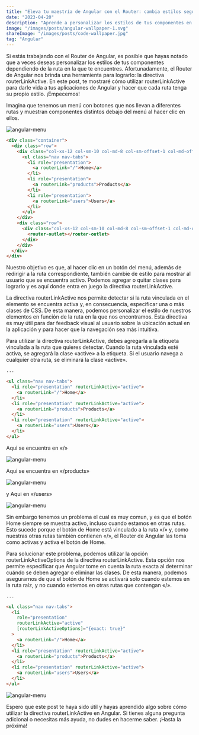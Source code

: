 ```yaml
---
title: "Eleva tu maestría de Angular con el Router: cambia estilos según la ruta"
date: "2023-04-20"
description: "Aprende a personalizar los estilos de tus componentes en función de la ruta en la que te encuentres con la directiva routerLinkActive del Router de Angular. En este post, te explicamos cómo utilizarla para hacer que cada ruta tenga su propio estilo y mejorar así tus aplicaciones de Angular. ¡Empecemos!"
image: "/images/posts/angular-wallpaper-1.svg"
shareImage: "/images/posts/code-wallpaper.jpg"
tag: "Angular"
---
```


Si estás trabajando con el Router de Angular, es posible que hayas notado que a veces deseas personalizar los estilos de tus componentes dependiendo de la ruta en la que te encuentres. Afortunadamente, el Router de Angular nos brinda una herramienta para lograrlo: la directiva routerLinkActive. En este post, te mostraré cómo utilizar routerLinkActive para darle vida a tus aplicaciones de Angular y hacer que cada ruta tenga su propio estilo. ¡Empecemos!

Imagina que tenemos un menú con botones que nos llevan a diferentes rutas y muestran componentes distintos debajo del menú al hacer clic en ellos.

![angular-menu](/images/posts/angular-router-styles/angular-menu-1.png)

```html {monokai}
<div class="container">
  <div class="row">
    <div class="col-xs-12 col-sm-10 col-md-8 col-sm-offset-1 col-md-offset-2">
      <ul class="nav nav-tabs">
        <li role="presentation">
          <a routerLink="/">Home</a>
        </li>
        <li role="presentation">
          <a routerLink="products">Products</a>
        </li>
        <li role="presentation">
          <a routerLink="users">Users</a>
        </li>
      </ul>
    </div>
    <div class="row">
      <div class="col-xs-12 col-sm-10 col-md-8 col-sm-offset-1 col-md-offset-2">
        <router-outlet></router-outlet>
      </div>
    </div>
  </div>
</div>
```

Nuestro objetivo es que, al hacer clic en un botón del menú, además de redirigir a la ruta correspondiente, también cambie de estilo para mostrar al usuario que se encuentra activo. Podemos agregar o quitar clases para lograrlo y es aquí donde entra en juego la directiva routerLinkActive.

La directiva routerLinkActive nos permite detectar si la ruta vinculada en el elemento se encuentra activa y, en consecuencia, especificar una o más clases de CSS. De esta manera, podemos personalizar el estilo de nuestros elementos en función de la ruta en la que nos encontramos. Esta directiva es muy útil para dar feedback visual al usuario sobre la ubicación actual en la aplicación y para hacer que la navegación sea más intuitiva.

Para utilizar la directiva routerLinkActive, debes agregarla a la etiqueta vinculada a la ruta que quieres detectar. Cuando la ruta vinculada esté activa, se agregará la clase «active» a la etiqueta. Si el usuario navega a cualquier otra ruta, se eliminará la clase «active».

```html {monokai}
...

<ul class="nav nav-tabs">
  <li role="presentation" routerLinkActive="active">
    <a routerLink="/">Home</a>
  </li>
  <li role="presentation" routerLinkActive="active">
    <a routerLink="products">Products</a>
  </li>
  <li role="presentation" routerLinkActive="active">
    <a routerLink="users">Users</a>
  </li>
</ul>
```

Aqui se encuentra en «/»

![angular-menu](/images/posts/angular-router-styles/angular-menu-2.png)

Aqui se encuentra en «/products»

![angular-menu](/images/posts/angular-router-styles/angular-menu-3.png)

y Aqui en «/users»

![angular-menu](/images/posts/angular-router-styles/angular-menu-4.png)

Sin embargo tenemos un problema el cual es muy comun, y es que el botón Home siempre se muestra activo, incluso cuando estamos en otras rutas. Esto sucede porque el botón de Home está vinculado a la ruta «/» y, como nuestras otras rutas también contienen «/», el Router de Angular las toma como activas y activa el botón de Home.

Para solucionar este problema, podemos utilizar la opción routerLinkActiveOptions de la directiva routerLinkActive. Esta opción nos permite especificar que Angular tome en cuenta la ruta exacta al determinar cuándo se deben agregar o eliminar las clases. De esta manera, podemos asegurarnos de que el botón de Home se activará solo cuando estemos en la ruta raíz, y no cuando estemos en otras rutas que contengan «/».

```html {monokai}
...

<ul class="nav nav-tabs">
  <li
    role="presentation"
    routerLinkActive="active"
    [routerLinkActiveOptions]="{exact: true}"
  >
    <a routerLink="/">Home</a>
  </li>
  <li role="presentation" routerLinkActive="active">
    <a routerLink="products">Products</a>
  </li>
  <li role="presentation" routerLinkActive="active">
    <a routerLink="users">Users</a>
  </li>
</ul>
```

![angular-menu](/images/posts/angular-router-styles/angular-menu-5.png)

Espero que este post te haya sido útil y hayas aprendido algo sobre cómo utilizar la directiva routerLinkActive en Angular. Si tienes alguna pregunta adicional o necesitas más ayuda, no dudes en hacerme saber. ¡Hasta la próxima!
